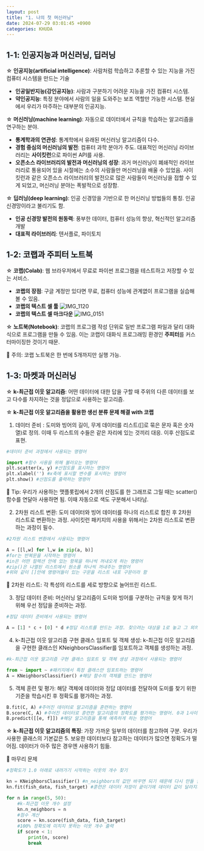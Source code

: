 ```yaml
---
layout: post
title: "1. 나의 첫 머신러닝"
date: 2024-07-29 03:01:45 +0900
categories: KHUDA
---
```

## <span style= 'background-color: #f1f8ff'>1-1: 인공지능과 머신러닝, 딥러닝
☆ **인공지능(artificial intelligence)**: 사람처럼 학습하고 추론할 수 있는 지능을 가진 컴퓨터 시스템을 만드는 기술
- **인공일반지능(강인공지능)**: 사람과 구분하기 어려운 지능을 가진 컴퓨터 시스템.
- **약인공지능**: 특정 분야에서 사람의 일을 도와주는 보조 역할만 가능한 시스템. 현실에서 우리가 마주하는 대부분의 인공지능.

☆ **머신러닝(machine learning)**: 자동으로 데이터에서 규칙을 학습하는 알고리즘을 연구하는 분야.
- **통계학과의 연관성**: 통계학에서 유래된 머신러닝 알고리즘이 다수.
- **경험 중심의 머신러닝의 발전**: 컴퓨터 과학 분야가 주도. 대표적인 머신러닝 라이브러리는 **사이킷런**으로 파이썬 API를 사용.
- **오픈소스 라이브러리의 발전과 머신러닝의 성장**: 과거 머신러닝이 폐쇄적인 라이브러리로 통용되어 있을 시절에는 소수의 사람들만 머신러닝을 배울 수 있었음. 사이킷런과 같은 오픈소스 라이브러리의 발전으로 많은 사람들이 머신러닝을 접할 수 있게 되었고, 머신러닝 분야는 폭발적으로 성장함.

☆ **딥러닝(deep learning)**: 인공 신경망을 기반으로 한 머신러닝 방법들의 통칭. 인공 신경망이라고 불리기도 함.
- **인공 신경망 발전의 원동력**: 풍부한 데이터, 컴퓨터 성능의 향상, 혁신적인 알고리즘 개발
- **대표적 라이브러리**: 텐서플로, 파이토치

## <span style= 'background-color: #f1f8ff'>1-2: 코랩과 주피터 노트북
☆ **코랩(Colab)**: 웹 브라우저에서 무료로 파이썬 프로그램을 테스트하고 저장할 수 있는 서비스.
- **코랩의 장점**: 구글 계정만 있다면 무료, 컴퓨터 성능에 관계엾이 프로그램을 실습해 볼 수 있음.
- **코랩의 텍스트 셀 툴**
![IMG_1120](https://github.com/user-attachments/assets/d77a2c81-0f0a-4749-b60d-9cd854a58767)
- **코랩의 텍스트 셀 마크다운**
![IMG_0151](https://github.com/user-attachments/assets/42846dd4-c856-489c-af24-60f00fc767cc)



☆ **노트북(Notebook)**: 코랩의 프로그램 작성 단위로 일반 프로그램 파일과 달리 대화식으로 프로그램을 만들 수 있음. 이는 코랩이 대화식 프로그래밍 환경인 **주피터**를 커스터마이징한 것이기 때문.

🚨 주의: 코랩 노트북은 한 번에 5개까지만 실행 가능.

## <span style= 'background-color: #f1f8ff'>1-3: 마켓과 머신러닝
☆ **k-최근접 이웃 알고리즘**: 어떤 데이터에 대한 답을 구할 때 주위의 다른 데이터를 보고 다수를 차지하는 것을 정답으로 사용하는 알고리즘.

☆ **k-최근접 이웃 알고리즘을 활용한 생선 분류 문제 해결 with 코랩**
1) 데이터 준비 : 도미와 빙어의 길이, 무게 데이터를 리스트([]로 묶은 문자 혹은 숫자열)로 정의. 이때 두 리스트의 수들은 같은 자리에 있는 것끼리 대응. 이후 산점도로 표현.
```python
#데이터 준비 과정에서 사용되는 명령어

import #함수 사용을 위해 불러오는 명령어
plt.scatter(x, y) #산점도를 표시하는 명령어
plt.xlabel('') #x축에 표시할 변수를 표시하는 명령어
plt.show() #산점도를 출력하는 명령어
```
📌 Tip: 우리가 사용하는 맷플롯립에서 2개의 산점도를 한 그래프로 그릴 때는 scatter() 함수를 연달아 사용하면 됨. 이때 자동으로 색도 구분해서 나타남.

2.  2차원 리스트 변환: 도미 데이터와 빙어 데이터를 하나의 리스트로 합친 후 2차원 리스트로 변환하는 과정. 사이킷런 패키지의 사용을 위해서는 2차원 리스트로 변환하는 과정이 필수.
```python
#2차원 리스트 변환에서 사용되는 명령어

A = [[l,w] for l,w in zip(a, b)]
#for는 반복문을 시작하는 명령어
#in은 어떤 컬렉션 안에 있는 항목을 하나씩 꺼내오게 하는 명령어
#zip()은 나열된 리스트에서 원소를 하나씩 꺼내주는 명령어
#위와 같이 []안에 명령어들이 있는 구문을 리스트 내포 구문이라 함
```
📌 2차원 리스트: 각 특성의 리스트를 세로 방향으로 늘어뜨린 리스트.

3. 정답 데이터 준비: 머신러닝 알고리즘이 도미와 빙어를 구분하는 규칙을 찾게 하기 위해 우선 정답을 준비하는 과정.
```python
#정답 데이터 준비에서 사용되는 명령어

A = [1] * c + [0] * d #정답 리스트를 만드는 과정. 찾으려는 대상을 1로 놓고 그 외의 것을 0으로 놓음. 각 대상의 수에 맞는 숫자를 c와 d에 넣으면 됨
```
4. k-최근접 이웃 알고리즘 구현 클래스 임포트 및 객체 생성: k-최근접 이웃 알고리즘을 구현한 클래스인 KNeighborsClassifier를 임포트하고 객체를 생성하는 과정.
```python
#k-최근접 이웃 알고리즘 구현 클래스 임포트 및 객체 생성 과정에서 사용되는 명령어

from ~ import ~ #패키지에서 특정 클래스만 임포트하는 명령어
A = KNeighborsClassifier() #해당 함수의 객체를 만드는 명령어 
```
5. 객체 훈련 및 평가: 해당 객체에 데이터와 정답 데이터를 전달하여 도미를 찾기 위한 기준을 학습시킨 후 정확도를 평가하는 과정.
```python
B.fit(C, A) #주어진 데이터로 알고리즘을 훈련하는 명령어
B.score(C, A) #주어진 데이터로 훈련한 알고리즘의 정확도를 평가하는 명령어. 0과 1사이의 값을 반환하며 1이 가장 정확함을 의미
B.predict([[e, f]]) #해당 알고리즘을 통해 예측하게 하는 명령어
```
☆ **k-최근접 이웃 알고리즘의 특징**: 가장 가까운 일부의 데이터를 참고하여 구분. 우리가 사용한 클래스의 기본값은 5. 보유한 데이터보다 참고하는 데이터가 많으면 정확도가 떨어짐. 데이터가 아주 많은 경우엔 사용하기 힘듦.

📌 마무리 문제
```python
#정확도가 1.0 아래로 내려가기 시작하는 이웃의 개수 찾기

kn = KNeighborsClassifier() #n_neighbors의 값만 바꾸면 되기 때문에 다시 만들 필요 없음 
kn.fit(fish_data, fish_target) #훈련은 데이터 저장이 끝이기에 데이터 값이 달라지지 않는 이상 매번 훈련시킬 필요 없음

for n in range(5, 50):
    #k-최근접 이웃 개수 설정
    kn.n_neighbors = n
    #점수 계산
    score = kn.score(fish_data, fish_target)
    #100% 정확도에 미치지 못하는 이웃 개수 출력
    if score < 1:
        print(n, score)
        break
```